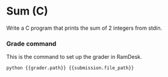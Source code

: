 # Sum (C)

Write a C program that prints the sum of 2 integers from stdin.


### Grade command

This is the command to set up the grader in RamDesk.

```bash
python {{grader.path}} {{submission.file_path}}
```

